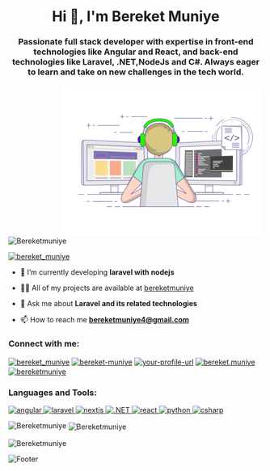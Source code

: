 <h1 align="center">Hi 👋, I'm Bereket Muniye</h1>
<h3 align="center">Passionate full stack developer with expertise in front-end technologies like Angular and React, and back-end technologies like Laravel, .NET,NodeJs and C#. Always eager to learn and take on new challenges in the tech world.</h3>
<img align="right" alt="Coding" width="400" src="https://raw.githubusercontent.com/devSouvik/devSouvik/master/gif3.gif">
<p align="left"> <img src="https://komarev.com/ghpvc/?username=Bereketmuniye&label=Profile%20views&color=0e75b6&style=flat" alt="Bereketmuniye" /> </p>

<p align="left"> <a href="https://twitter.com/bereket_muniye" target="blank"><img src="https://img.shields.io/twitter/follow/bereket_muniye?logo=twitter&style=for-the-badge" alt="bereket_muniye" /></a> </p>

- 🌱 I’m currently developing **laravel with nodejs**

- 👨‍💻 All of my projects are available at [bereketmuniye](https://github.com/Bereketmuniye)

- 💬 Ask me about **Laravel and its related technologies**

- 📫 How to reach me **bereketmuniye4@gmail.com**

<h3 align="left">Connect with me:</h3>
<p align="left">
<a href="https://twitter.com/bereket_muniye" target="blank"><img align="center" src="https://raw.githubusercontent.com/rahuldkjain/github-profile-readme-generator/master/src/images/icons/Social/twitter.svg" alt="bereket_muniye" height="30" width="40" /></a>
<a href="https://www.linkedin.com/in/bereket-muniye/" target="blank"><img align="center" src="https://raw.githubusercontent.com/rahuldkjain/github-profile-readme-generator/master/src/images/icons/Social/linked-in-alt.svg" alt="bereket-muniye" height="30" width="40" /></a>
<a href="https://stackoverflow.com/users/your-profile-url" target="blank"><img align="center" src="https://raw.githubusercontent.com/rahuldkjain/github-profile-readme-generator/master/src/images/icons/Social/stack-overflow.svg" alt="your-profile-url" height="30" width="40" /></a>
<a href="https://web.facebook.com/bereket.muniye/" target="blank"><img align="center" src="https://raw.githubusercontent.com/rahuldkjain/github-profile-readme-generator/master/src/images/icons/Social/facebook.svg" alt="bereket.muniye" height="30" width="40" /></a>
<a href="https://www.instagram.com/bereketmuniye/" target="blank"><img align="center" src="https://raw.githubusercontent.com/rahuldkjain/github-profile-readme-generator/master/src/images/icons/Social/instagram.svg" alt="bereketmuniye" height="30" width="40" /></a>
</p>

<h3 align="left">Languages and Tools:</h3>
<p align="left"> 
<a href="https://angular.io/" target="_blank" rel="noreferrer"> <img src="https://angular.io/assets/images/logos/angular/angular.svg" alt="angular" width="40" height="40"/> </a>
<a href="https://laravel.com/" target="_blank" rel="noreferrer"> 
  <img src="https://cdn.jsdelivr.net/gh/devicons/devicon/icons/laravel/laravel-plain.svg" alt="laravel" width="40" height="40"/> 
</a>
<a href="https://nextjs.org/" target="_blank" rel="noreferrer"> 
  <img src="https://cdn.jsdelivr.net/gh/devicons/devicon/icons/nextjs/nextjs-original.svg" alt="nextjs" width="40" height="40" /> 
</a>
<a href="https://dotnet.microsoft.com/" target="_blank" rel="noreferrer"> 
  <img src="https://cdn.jsdelivr.net/gh/devicons/devicon/icons/dot-net/dot-net-original.svg" alt=".NET" width="40" height="40"/> 
</a>
<a href="https://reactjs.org/" target="_blank" rel="noreferrer"> 
  <img src="https://cdn.jsdelivr.net/gh/devicons/devicon/icons/react/react-original.svg" alt="react" width="40" height="40"/> 
</a>
<a href="https://www.python.org/" target="_blank" rel="noreferrer"> 
  <img src="https://cdn.jsdelivr.net/gh/devicons/devicon/icons/python/python-original.svg" alt="python" width="40" height="40"/> 
</a>
<a href="https://learn.microsoft.com/en-us/dotnet/csharp/" target="_blank" rel="noreferrer"> 
  <img src="https://cdn.jsdelivr.net/gh/devicons/devicon/icons/csharp/csharp-original.svg" alt="csharp" width="40" height="40"/> 
</a>
</p>

<p><img align="left" src="https://github-readme-stats.vercel.app/api/top-langs?username=Bereketmuniye&show_icons=true&locale=en&layout=compact&theme=tokyonight" alt="Bereketmuniye" /></p>

<p>&nbsp;<img align="center" src="https://github-readme-stats.vercel.app/api?username=Bereketmuniye&show_icons=true&locale=en&theme=tokyonight" alt="Bereketmuniye" /></p>

<p><img align="center" src="https://github-readme-streak-stats.herokuapp.com/?user=Bereketmuniye&theme=tokyonight" alt="Bereketmuniye" /></p>

![Footer](https://capsule-render.vercel.app/api?type=waving&color=0:8A2387,100:E94057&height=150&section=footer)
